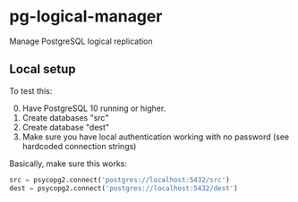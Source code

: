 # pg-logical-manager
Manage PostgreSQL logical replication

## Local setup
To test this:

0. Have PostgreSQL 10 running or higher.
1. Create databases "src"
2. Create database "dest"
3. Make sure you have local authentication working with no password (see hardcoded connection strings)

Basically, make sure this works:

```python
src = psycopg2.connect('postgres://localhost:5432/src')
dest = psycopg2.connect('postgres://localhost:5432/dest')
```